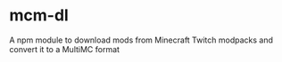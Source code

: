# mcm-dl
A npm module to download mods from Minecraft Twitch modpacks and convert it to a MultiMC format
